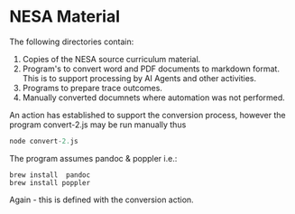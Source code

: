# NESA Material

The following directories contain:
1. Copies of the NESA source curriculum material.
2. Program's to convert word and PDF documents to markdown format. This is to support processing by AI Agents and other activities.
3. Programs to prepare trace outcomes.
4. Manually converted documnets where automation was not performed.


An action has established to support the conversion process, however the program convert-2.js may be run manually thus
```javascript
node convert-2.js
```

The program assumes pandoc & poppler i.e.:
```
brew install  pandoc
brew install poppler
```

Again - this is defined with the conversion action. 
